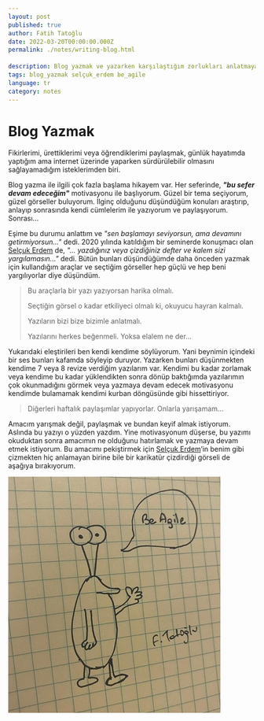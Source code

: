 ```yaml
---
layout: post
published: true
author: Fatih Tatoğlu
date: 2022-03-20T00:00:00.000Z
permalink: ./notes/writing-blog.html

description: Blog yazmak ve yazarken karşılaştığım zorlukları anlatmaya çalıştım. Motivasyon kaynağım olacak bir yazı.
tags: blog_yazmak selçuk_erdem be_agile
language: tr
category: notes
---
```


# Blog Yazmak

Fikirlerimi, ürettiklerimi veya öğrendiklerimi paylaşmak, günlük hayatımda yaptığım ama internet üzerinde yaparken sürdürülebilir olmasını sağlayamadığım isteklerimden biri.

Blog yazma ile ilgili çok fazla başlama hikayem var. Her seferinde, ***"bu sefer devam edeceğim"*** motivasyonu ile başlıyorum. Güzel bir tema seçiyorum, güzel görseller buluyorum. İlginç olduğunu düşündüğüm konuları araştırıp, anlayıp sonrasında kendi cümlelerim ile yazıyorum ve paylaşıyorum. Sonrası...

Eşime bu durumu anlattım ve *"sen başlamayı seviyorsun, ama devamını getirmiyorsun..."* dedi. 2020 yılında katıldığım bir seminerde konuşmacı olan [Selçuk Erdem](https://twitter.com/selcukerdem "Selçuk Erdem (@selcukerdem) / Twitter") de, *"... yazdığınız veya çizdiğiniz defter ve kalem sizi yargılamasın..."* dedi. Bütün bunları düşündüğümde daha önceden yazmak için kullandığım araçlar ve seçtiğim görseller hep güçlü ve hep beni yargılıyorlar diye düşündüm.

> Bu araçlarla bir yazı yazıyorsan harika olmalı.
>
> Seçtiğin görsel o kadar etkiliyeci olmalı ki, okuyucu hayran kalmalı.
>
> Yazıların bizi bize bizimle anlatmalı.
>
> Yazılarını herkes beğenmeli. Yoksa elalem ne der...

Yukarıdaki eleştirileri ben kendi kendime söylüyorum. Yani beynimin içindeki bir ses bunları kafamda söyleyip duruyor. Yazarken bunları düşünmekten kendime 7 veya 8 revize verdiğim yazılarım var. Kendimi bu kadar zorlamak veya kendime bu kadar yüklendikten sonra dönüp baktığımda yazılarımın çok okunmadığını görmek veya yazmaya devam edecek motivasyonu kendimde bulamamak kendimi kurban döngüsünde gibi hissettiriyor.

> Diğerleri haftalık paylaşımlar yapıyorlar. Onlarla yarışamam...

Amacım yarışmak değil, paylaşmak ve bundan keyif almak istiyorum. Aslında bu yazıyı o yüzden yazdım. Yine motivasyonum düşerse, bu yazımı okuduktan sonra amacımın ne olduğunu hatırlamak ve yazmaya devam etmek istiyorum. Bu amacımı pekiştirmek için [Selçuk Erdem](https://twitter.com/selcukerdem "Selçuk Erdem (@selcukerdem) / Twitter")’in benim gibi çizmekten hiç anlamayan birine bile bir karikatür çizdirdiği görseli de aşağıya bırakıyorum.

[![Be Agile](../image/be-agile-cartoon.jpg "Be Agile")](https://www.instagram.com/p/CH2zB56hMWV)
